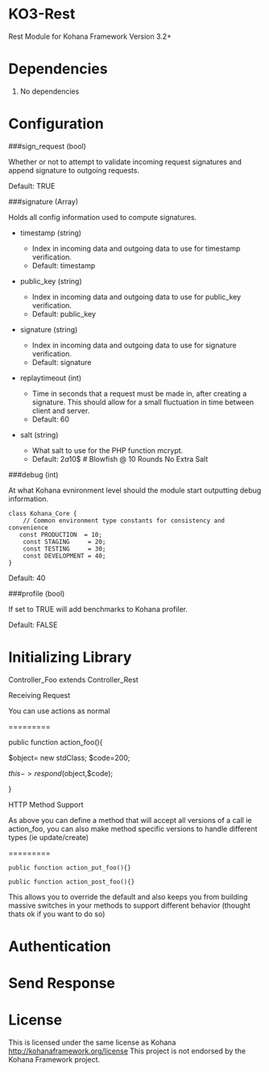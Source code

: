 KO3-Rest
========

Rest Module for Kohana Framework Version 3.2+

Dependencies
=========

1. No dependencies

Configuration
=========

###sign_request (bool)

Whether or not to attempt to validate incoming request signatures and append signature to outgoing requests.

Default: TRUE

###signature (Array)

Holds all config information used to compute signatures.

+ timestamp (string)
  - Index in incoming data and outgoing data to use for timestamp verification.
  - Default: timestamp  

+ public_key (string)
  - Index in incoming data and outgoing data to use for public_key verification.
  - Default: public_key  

+ signature (string)
  - Index in incoming data and outgoing data to use for signature verification.
  - Default: signature   

+ replaytimeout (int)
  - Time in seconds that a request must be made in, after creating a signature. This should allow for a small fluctuation in time between client and server.
  - Default: 60  

+ salt (string)
  - What salt to use for the PHP function mcrypt.
  - Default: $2a$10$ # Blowfish @ 10 Rounds No Extra Salt  

###debug (int)

At what Kohana evnironment level should the module start outputting debug information. 

    class Kohana_Core {
        // Common environment type constants for consistency and convenience
       const PRODUCTION  = 10;
    	const STAGING     = 20;
    	const TESTING     = 30;
    	const DEVELOPMENT = 40;
    }

Default: 40

###profile (bool)

If set to TRUE will add benchmarks to Kohana profiler.

Default: FALSE

Initializing Library
=========

Controller_Foo extends Controller_Rest

Receiving Request

You can use actions as normal

=========

  public function action_foo(){
  
  $object= new stdClass;
  $code=200;
  
  $this->respond($object,$code);
  
  }

HTTP Method Support

As above you can define a method that will accept all versions of a call ie action_foo, you can also make method specific versions to handle different types (ie  update/create)

=========

	public function action_put_foo(){}
	
	public function action_post_foo(){}
	

This allows you to override the default and also keeps you from building massive switches in your methods to support different behavior (thought thats ok if you want to do so)	

Authentication
=========


Send Response
=========


License
=========

This is licensed under the same license as Kohana
http://kohanaframework.org/license
This project is not endorsed by the Kohana Framework project.